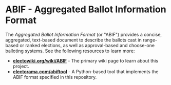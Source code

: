# ABIF - Aggregated Ballot Information Format

The _Aggregated Ballot Information Format_ (or "ABIF") provides a concise, aggregated, text-based document to describe the ballots cast in range-based or ranked elections, as well as approval-based and choose-one balloting systems.  See the following resources to learn more:
* **[electowiki.org/wiki/ABIF](https://electowiki.org/wiki/ABIF)** - The primary wiki page to learn about this project.
* **[electorama.com/abiftool](https://electorama.com/abiftool)** - A Python-based tool that implements the ABIF format specified in this repository.
